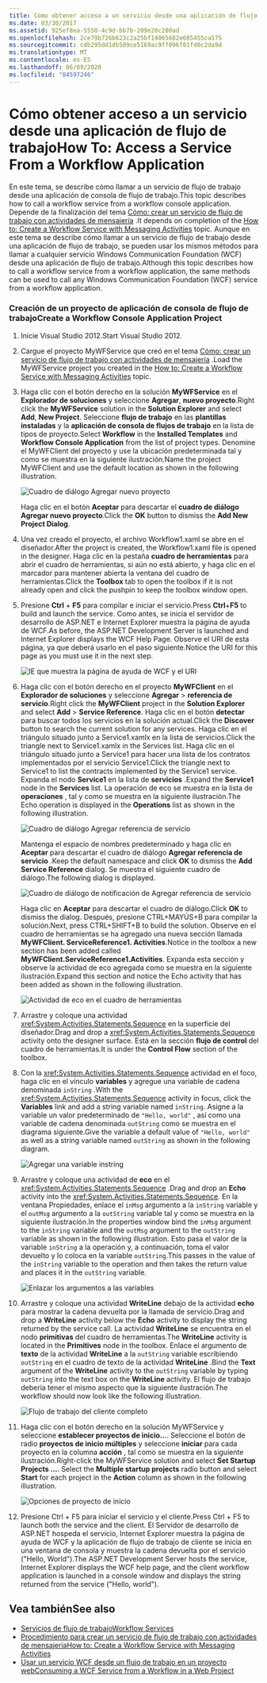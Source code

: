 ```yaml
---
title: Cómo obtener acceso a un servicio desde una aplicación de flujo de trabajo
ms.date: 03/30/2017
ms.assetid: 925ef8ea-5550-4c9d-bb7b-209e20c280ad
ms.openlocfilehash: 2ce79b726b623c2a25bf14065682e685455ca575
ms.sourcegitcommit: cdb295dd1db589ce5169ac9ff096f01fd0c2da9d
ms.translationtype: MT
ms.contentlocale: es-ES
ms.lasthandoff: 06/09/2020
ms.locfileid: "84597246"
---
```

# <a name="how-to-access-a-service-from-a-workflow-application"></a><span data-ttu-id="18724-102">Cómo obtener acceso a un servicio desde una aplicación de flujo de trabajo</span><span class="sxs-lookup"><span data-stu-id="18724-102">How To: Access a Service From a Workflow Application</span></span>
<span data-ttu-id="18724-103">En este tema, se describe cómo llamar a un servicio de flujo de trabajo desde una aplicación de consola de flujo de trabajo.</span><span class="sxs-lookup"><span data-stu-id="18724-103">This topic describes how to call a workflow service from a workflow console application.</span></span> <span data-ttu-id="18724-104">Depende de la finalización del tema [Cómo: crear un servicio de flujo de trabajo con actividades de mensajería](how-to-create-a-workflow-service-with-messaging-activities.md) .</span><span class="sxs-lookup"><span data-stu-id="18724-104">It depends on completion of the [How to: Create a Workflow Service with Messaging Activities](how-to-create-a-workflow-service-with-messaging-activities.md) topic.</span></span> <span data-ttu-id="18724-105">Aunque en este tema se describe cómo llamar a un servicio de flujo de trabajo desde una aplicación de flujo de trabajo, se pueden usar los mismos métodos para llamar a cualquier servicio Windows Communication Foundation (WCF) desde una aplicación de flujo de trabajo.</span><span class="sxs-lookup"><span data-stu-id="18724-105">Although this topic describes how to call a workflow service from a workflow application, the same methods can be used to call any Windows Communication Foundation (WCF) service from a workflow application.</span></span>

### <a name="create-a-workflow-console-application-project"></a><span data-ttu-id="18724-106">Creación de un proyecto de aplicación de consola de flujo de trabajo</span><span class="sxs-lookup"><span data-stu-id="18724-106">Create a Workflow Console Application Project</span></span>

1. <span data-ttu-id="18724-107">Inicie Visual Studio 2012.</span><span class="sxs-lookup"><span data-stu-id="18724-107">Start Visual Studio 2012.</span></span>

2. <span data-ttu-id="18724-108">Cargue el proyecto MyWFService que creó en el tema [Cómo: crear un servicio de flujo de trabajo con actividades de mensajería](how-to-create-a-workflow-service-with-messaging-activities.md) .</span><span class="sxs-lookup"><span data-stu-id="18724-108">Load the MyWFService project you created in the [How to: Create a Workflow Service with Messaging Activities](how-to-create-a-workflow-service-with-messaging-activities.md) topic.</span></span>

3. <span data-ttu-id="18724-109">Haga clic con el botón derecho en la solución **MyWFService** en el **Explorador de soluciones** y seleccione **Agregar**, **nuevo proyecto**.</span><span class="sxs-lookup"><span data-stu-id="18724-109">Right click the **MyWFService** solution in the **Solution Explorer** and select **Add**, **New Project**.</span></span> <span data-ttu-id="18724-110">Seleccione **flujo de trabajo** en las **plantillas instaladas** y la **aplicación de consola de flujos de trabajo** en la lista de tipos de proyecto.</span><span class="sxs-lookup"><span data-stu-id="18724-110">Select **Workflow** in the **Installed Templates** and **Workflow Console Application** from the list of project types.</span></span> <span data-ttu-id="18724-111">Denomine el MyWFClient del proyecto y use la ubicación predeterminada tal y como se muestra en la siguiente ilustración.</span><span class="sxs-lookup"><span data-stu-id="18724-111">Name the project MyWFClient and use the default location as shown in the following illustration.</span></span>

     ![Cuadro de diálogo Agregar nuevo proyecto](./media/how-to-access-a-service-from-a-workflow-application/add-new-project-dialog.jpg)

     <span data-ttu-id="18724-113">Haga clic en el botón **Aceptar** para descartar el **cuadro de diálogo Agregar nuevo proyecto**.</span><span class="sxs-lookup"><span data-stu-id="18724-113">Click the **OK** button to dismiss the **Add New Project Dialog**.</span></span>

4. <span data-ttu-id="18724-114">Una vez creado el proyecto, el archivo Workflow1.xaml se abre en el diseñador.</span><span class="sxs-lookup"><span data-stu-id="18724-114">After the project is created, the Workflow1.xaml file is opened in the designer.</span></span> <span data-ttu-id="18724-115">Haga clic en la pestaña **cuadro de herramientas** para abrir el cuadro de herramientas, si aún no está abierto, y haga clic en el marcador para mantener abierta la ventana del cuadro de herramientas.</span><span class="sxs-lookup"><span data-stu-id="18724-115">Click the **Toolbox** tab to open the toolbox if it is not already open and click the pushpin to keep the toolbox window open.</span></span>

5. <span data-ttu-id="18724-116">Presione **Ctrl** + **F5** para compilar e iniciar el servicio.</span><span class="sxs-lookup"><span data-stu-id="18724-116">Press **Ctrl**+**F5** to build and launch the service.</span></span> <span data-ttu-id="18724-117">Como antes, se inicia el servidor de desarrollo de ASP.NET e Internet Explorer muestra la página de ayuda de WCF.</span><span class="sxs-lookup"><span data-stu-id="18724-117">As before, the ASP.NET Development Server is launched and Internet Explorer displays the WCF Help Page.</span></span> <span data-ttu-id="18724-118">Observe el URI de esta página, ya que deberá usarlo en el paso siguiente.</span><span class="sxs-lookup"><span data-stu-id="18724-118">Notice the URI for this page as you must use it in the next step.</span></span>

     ![IE que muestra la página de ayuda de WCF y el URI](./media/how-to-access-a-service-from-a-workflow-application/ie-wcf-help-page-uri.jpg)

6. <span data-ttu-id="18724-120">Haga clic con el botón derecho en el proyecto **MyWFClient** en el **Explorador de soluciones** y seleccione **Agregar**  >  **referencia de servicio**.</span><span class="sxs-lookup"><span data-stu-id="18724-120">Right click the **MyWFClient** project in the **Solution Explorer** and select **Add** > **Service Reference**.</span></span> <span data-ttu-id="18724-121">Haga clic en el botón **detectar** para buscar todos los servicios en la solución actual.</span><span class="sxs-lookup"><span data-stu-id="18724-121">Click the **Discover** button to search the current solution for any services.</span></span> <span data-ttu-id="18724-122">Haga clic en el triángulo situado junto a Service1.xamlx en la lista de servicios.</span><span class="sxs-lookup"><span data-stu-id="18724-122">Click the triangle next to Service1.xamlx in the Services list.</span></span> <span data-ttu-id="18724-123">Haga clic en el triángulo situado junto a Service1 para hacer una lista de los contratos implementados por el servicio Service1.</span><span class="sxs-lookup"><span data-stu-id="18724-123">Click the triangle next to Service1 to list the contracts implemented by the Service1 service.</span></span> <span data-ttu-id="18724-124">Expanda el nodo **Service1** en la lista de **servicios** .</span><span class="sxs-lookup"><span data-stu-id="18724-124">Expand the **Service1** node in the **Services** list.</span></span> <span data-ttu-id="18724-125">La operación de eco se muestra en la lista de **operaciones** , tal y como se muestra en la siguiente ilustración.</span><span class="sxs-lookup"><span data-stu-id="18724-125">The Echo operation is displayed in the **Operations** list as shown in the following illustration.</span></span>

     ![Cuadro de diálogo Agregar referencia de servicio](./media/how-to-access-a-service-from-a-workflow-application/add-service-reference.jpg)

     <span data-ttu-id="18724-127">Mantenga el espacio de nombres predeterminado y haga clic en **Aceptar** para descartar el cuadro de diálogo **Agregar referencia de servicio** .</span><span class="sxs-lookup"><span data-stu-id="18724-127">Keep the default namespace and click **OK** to dismiss the **Add Service Reference** dialog.</span></span> <span data-ttu-id="18724-128">Se muestra el siguiente cuadro de diálogo.</span><span class="sxs-lookup"><span data-stu-id="18724-128">The following dialog is displayed.</span></span>

     ![Cuadro de diálogo de notificación de Agregar referencia de servicio](./media/how-to-access-a-service-from-a-workflow-application/add-service-reference-dialog.jpg)

     <span data-ttu-id="18724-130">Haga clic en **Aceptar** para descartar el cuadro de diálogo.</span><span class="sxs-lookup"><span data-stu-id="18724-130">Click **OK** to dismiss the dialog.</span></span> <span data-ttu-id="18724-131">Después, presione CTRL+MAYÚS+B para compilar la solución.</span><span class="sxs-lookup"><span data-stu-id="18724-131">Next, press CTRL+SHIFT+B to build the solution.</span></span> <span data-ttu-id="18724-132">Observe en el cuadro de herramientas se ha agregado una nueva sección llamada **MyWFClient. ServiceReference1. Activities**.</span><span class="sxs-lookup"><span data-stu-id="18724-132">Notice in the toolbox a new section has been added called **MyWFClient.ServiceReference1.Activities**.</span></span> <span data-ttu-id="18724-133">Expanda esta sección y observe la actividad de eco agregada como se muestra en la siguiente ilustración.</span><span class="sxs-lookup"><span data-stu-id="18724-133">Expand this section and notice the Echo activity that has been added as shown in the following illustration.</span></span>

     ![Actividad de eco en el cuadro de herramientas](./media/how-to-access-a-service-from-a-workflow-application/echo-activity-toolbox.jpg)

7. <span data-ttu-id="18724-135">Arrastre y coloque una actividad <xref:System.Activities.Statements.Sequence> en la superficie del diseñador.</span><span class="sxs-lookup"><span data-stu-id="18724-135">Drag and drop a <xref:System.Activities.Statements.Sequence> activity onto the designer surface.</span></span> <span data-ttu-id="18724-136">Está en la sección **flujo de control** del cuadro de herramientas.</span><span class="sxs-lookup"><span data-stu-id="18724-136">It is under the **Control Flow** section of the toolbox.</span></span>

8. <span data-ttu-id="18724-137">Con la <xref:System.Activities.Statements.Sequence> actividad en el foco, haga clic en el vínculo **variables** y agregue una variable de cadena denominada `inString` .</span><span class="sxs-lookup"><span data-stu-id="18724-137">With the <xref:System.Activities.Statements.Sequence> activity in focus, click the **Variables** link and add a string variable named `inString`.</span></span> <span data-ttu-id="18724-138">Asigne a la variable un valor predeterminado de `"Hello, world"` , así como una variable de cadena denominada `outString` como se muestra en el diagrama siguiente.</span><span class="sxs-lookup"><span data-stu-id="18724-138">Give the variable a default value of `"Hello, world"` as well as a string variable named `outString` as shown in the following diagram.</span></span>

     ![Agregar una variable instring](./media/how-to-access-a-service-from-a-workflow-application/add-instring-variable.jpg)

9. <span data-ttu-id="18724-140">Arrastre y coloque una actividad de **eco** en el <xref:System.Activities.Statements.Sequence> .</span><span class="sxs-lookup"><span data-stu-id="18724-140">Drag and drop an **Echo** activity into the <xref:System.Activities.Statements.Sequence>.</span></span> <span data-ttu-id="18724-141">En la ventana Propiedades, enlace el `inMsg` argumento a la `inString` variable y el `outMsg` argumento a la `outString` variable tal y como se muestra en la siguiente ilustración.</span><span class="sxs-lookup"><span data-stu-id="18724-141">In the properties window bind the `inMsg` argument to the `inString` variable and the `outMsg` argument to the `outString` variable as shown in the following illustration.</span></span> <span data-ttu-id="18724-142">Esto pasa el valor de la variable `inString` a la operación y, a continuación, toma el valor devuelto y lo coloca en la variable `outString`.</span><span class="sxs-lookup"><span data-stu-id="18724-142">This passes in the value of the `inString` variable to the operation and then takes the return value and places it in the `outString` variable.</span></span>

     ![Enlazar los argumentos a las variables](./media/how-to-access-a-service-from-a-workflow-application/bind-arguments-variables.jpg)

10. <span data-ttu-id="18724-144">Arrastre y coloque una actividad **WriteLine** debajo de la actividad **echo** para mostrar la cadena devuelta por la llamada de servicio.</span><span class="sxs-lookup"><span data-stu-id="18724-144">Drag and drop a **WriteLine** activity below the **Echo** activity to display the string returned by the service call.</span></span> <span data-ttu-id="18724-145">La actividad **WriteLine** se encuentra en el nodo **primitivas** del cuadro de herramientas.</span><span class="sxs-lookup"><span data-stu-id="18724-145">The **WriteLine** activity is located in the **Primitives** node in the toolbox.</span></span> <span data-ttu-id="18724-146">Enlace el argumento de **texto** de la actividad **WriteLine** a la `outString` variable escribiendo `outString` en el cuadro de texto de la actividad **WriteLine** .</span><span class="sxs-lookup"><span data-stu-id="18724-146">Bind the **Text** argument of the **WriteLine** activity to the `outString` variable by typing `outString` into the text box on the **WriteLine** activity.</span></span> <span data-ttu-id="18724-147">El flujo de trabajo debería tener el mismo aspecto que la siguiente ilustración.</span><span class="sxs-lookup"><span data-stu-id="18724-147">The workflow should now look like the following illustration.</span></span>

     ![Flujo de trabajo del cliente completo](./media/how-to-access-a-service-from-a-workflow-application/complete-client-workflow.jpg)

11. <span data-ttu-id="18724-149">Haga clic con el botón derecho en la solución MyWFService y seleccione **establecer proyectos de inicio..**.. Seleccione el botón de radio **proyectos de inicio múltiples** y seleccione **iniciar** para cada proyecto en la columna **acción** , tal como se muestra en la siguiente ilustración.</span><span class="sxs-lookup"><span data-stu-id="18724-149">Right-click the MyWFService solution and select **Set Startup Projects ...**. Select the **Multiple startup projects** radio button and select **Start** for each project in the **Action** column as shown in the following illustration.</span></span>

     ![Opciones de proyecto de inicio](./media/how-to-access-a-service-from-a-workflow-application/startup-project-options.jpg)

12. <span data-ttu-id="18724-151">Presione Ctrl + F5 para iniciar el servicio y el cliente.</span><span class="sxs-lookup"><span data-stu-id="18724-151">Press Ctrl + F5 to launch both the service and the client.</span></span> <span data-ttu-id="18724-152">El Servidor de desarrollo de ASP.NET hospeda el servicio, Internet Explorer muestra la página de ayuda de WCF y la aplicación de flujo de trabajo de cliente se inicia en una ventana de consola y muestra la cadena devuelta por el servicio ("Hello, World").</span><span class="sxs-lookup"><span data-stu-id="18724-152">The ASP.NET Development Server hosts the service, Internet Explorer displays the WCF help page, and the client workflow application is launched in a console window and displays the string returned from the service ("Hello, world").</span></span>

## <a name="see-also"></a><span data-ttu-id="18724-153">Vea también</span><span class="sxs-lookup"><span data-stu-id="18724-153">See also</span></span>

- [<span data-ttu-id="18724-154">Servicios de flujo de trabajo</span><span class="sxs-lookup"><span data-stu-id="18724-154">Workflow Services</span></span>](workflow-services.md)
- [<span data-ttu-id="18724-155">Procedimiento para crear un servicio de flujo de trabajo con actividades de mensajería</span><span class="sxs-lookup"><span data-stu-id="18724-155">How to: Create a Workflow Service with Messaging Activities</span></span>](how-to-create-a-workflow-service-with-messaging-activities.md)
- [<span data-ttu-id="18724-156">Usar un servicio WCF desde un flujo de trabajo en un proyecto web</span><span class="sxs-lookup"><span data-stu-id="18724-156">Consuming a WCF Service from a Workflow in a Web Project</span></span>](https://docs.microsoft.com/archive/blogs/endpoint/how-to-consume-a-wcf-service-from-a-wf4-workflow)
